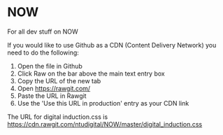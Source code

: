 # NOW
For all dev stuff on NOW

If you would like to use Github as a CDN (Content Delivery Network) you need to do the following:
1. Open the file in Github
2. Click Raw on the bar above the main text entry box
3. Copy the URL of the new tab
4. Open https://rawgit.com/ 
5. Paste the URL in Rawgit
6. Use the 'Use this URL in production' entry as your CDN link


The URL for digital induction.css is https://cdn.rawgit.com/ntudigital/NOW/master/digital_induction.css
